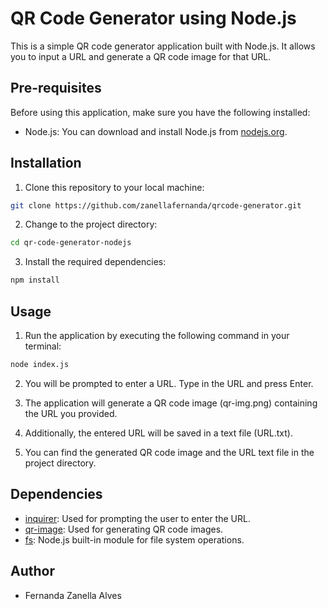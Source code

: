 # QR Code Generator using Node.js

This is a simple QR code generator application built with Node.js. It allows you to input a URL and generate a QR code image for that URL.

## Pre-requisites

Before using this application, make sure you have the following installed:

- Node.js: You can download and install Node.js from [nodejs.org](https://nodejs.org/).

## Installation

1. Clone this repository to your local machine:

```bash
git clone https://github.com/zanellafernanda/qrcode-generator.git
```

2.  Change to the project directory:

```bash
cd qr-code-generator-nodejs
```
3.  Install the required dependencies:

```bash
npm install
```
## Usage

1.  Run the application by executing the following command in your terminal:

```bash
node index.js
```
2.  You will be prompted to enter a URL. Type in the URL and press Enter.
    
3.  The application will generate a QR code image (qr-img.png) containing the URL you provided.
    
4.  Additionally, the entered URL will be saved in a text file (URL.txt).
    
5.  You can find the generated QR code image and the URL text file in the project directory.
    

## Dependencies

-   [inquirer](https://www.npmjs.com/package/inquirer): Used for prompting the user to enter the URL.
-   [qr-image](https://www.npmjs.com/package/qr-image): Used for generating QR code images.
-   [fs](https://nodejs.org/api/fs.html): Node.js built-in module for file system operations.

## Author

-   Fernanda Zanella Alves